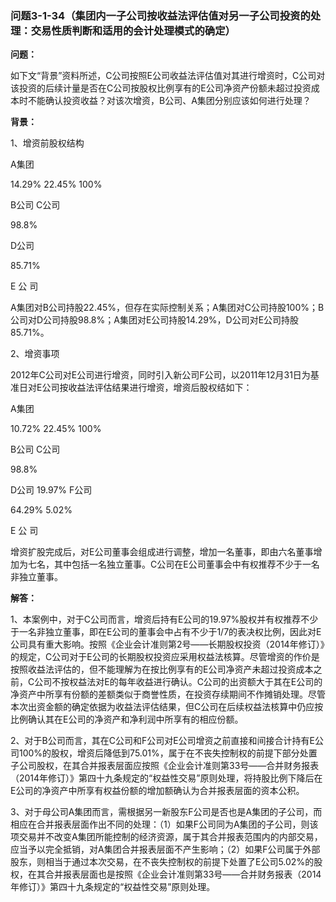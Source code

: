 ### 问题3-1-34（集团内一子公司按收益法评估值对另一子公司投资的处理：交易性质判断和适用的会计处理模式的确定）

**问题：**

如下文“背景”资料所述，C公司按照E公司收益法评估值对其进行增资时，C公司对该投资的后续计量是否在C公司按股权比例享有的E公司净资产份额未超过投资成本时不能确认投资收益？对该次增资，B公司、A集团分别应该如何进行处理？

**背景：**

1、增资前股权结构

A集团

14.29% 22.45% 100%

B公司 C公司

98.8%

D公司

85.71%

E 公 司

A集团对B公司持股22.45%，但存在实际控制关系；A集团对C公司持股100%；B公司对D公司持股98.8%；A集团对E公司持股14.29%，D公司对E公司持股85.71%。

2、增资事项

2012年C公司对E公司进行增资，同时引入新公司F公司，以2011年12月31日为基准日对E公司按收益法评估结果进行增资，增资后股权结如下：

A集团

10.72% 22.45% 100%

B公司 C公司

98.8%

D公司 19.97% F公司

64.29% 5.02%

E 公 司

增资扩股完成后，对E公司董事会组成进行调整，增加一名董事，即由六名董事增加为七名，其中包括一名独立董事。C公司在E公司董事会中有权推荐不少于一名非独立董事。

**解答：**

1、本案例中，对于C公司而言，增资后持有E公司的19.97%股权并有权推荐不少于一名非独立董事，即在E公司的董事会中占有不少于1/7的表决权比例，因此对E公司具有重大影响。按照《企业会计准则第2号——长期股权投资（2014年修订）》的规定，C公司对于E公司的长期股权投资应采用权益法核算。尽管增资的作价是按照收益法评估的，但不能理解为在按比例享有的E公司净资产未超过投资成本之前，C公司不按权益法对E的每年收益进行确认。C公司的出资额大于其在E公司的净资产中所享有份额的差额类似于商誉性质，在投资存续期间不作摊销处理。尽管本次出资金额的确定依据为收益法评估结果，但C公司在后续权益法核算中仍应按比例确认其在E公司的净资产和净利润中所享有的相应份额。

2、对于B公司而言，其在C公司和F公司对E公司增资之前直接和间接合计持有E公司100%的股权，增资后降低到75.01%，属于在不丧失控制权的前提下部分处置子公司股权，在其合并报表层面应按照《企业会计准则第33号——合并财务报表（2014年修订）》第四十九条规定的“权益性交易”原则处理，将持股比例下降后在E公司的净资产中所享有权益份额的增加额确认为合并报表层面的资本公积。

3、对于母公司A集团而言，需根据另一新股东F公司是否也是A集团的子公司，而相应在合并报表层面作出不同的处理：（1）如果F公司同为A集团的子公司，则该项交易并不改变A集团所能控制的经济资源，属于其合并报表范围内的内部交易，应当予以完全抵销，对A集团合并报表层面不产生影响；（2）如果F公司属于外部股东，则相当于通过本次交易，在不丧失控制权的前提下处置了E公司5.02%的股权，在其合并报表层面也是按照《企业会计准则第33号——合并财务报表（2014年修订）》第四十九条规定的“权益性交易”原则处理。